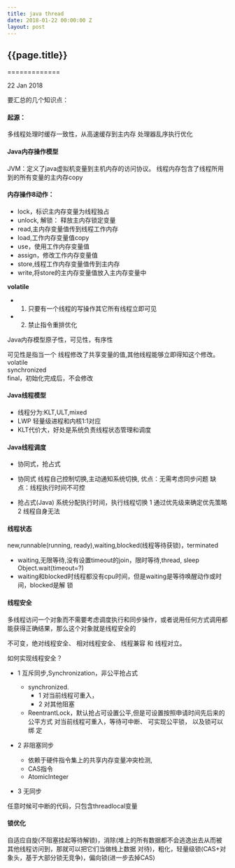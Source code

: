 ```yaml
---
title: java thread
date: 2018-01-22 00:00:00 Z
layout: post
---
```


## {{page.title}}
=============

<p class="meta">22 Jan 2018</p>

要汇总的几个知识点：

#### 起源：
多线程处理时缓存一致性，从高速缓存到主内存
处理器乱序执行优化

#### Java内存操作模型
JVM：定义了java虚拟机变量到主机内存的访问协议。
线程内存包含了线程所用到的所有变量的主内存copy

#### 内存操作8动作：
- lock，标识主内存变量为线程独占 
- unlock, 解锁： 释放主内存锁定变量
- read,主内存变量值传到线程工作内存
- load,工作内存变量值copy
- use，使用工作内存变量值
- assign，修改工作内存变量值
- store,线程工作内存变量值传到主内存
- write,将store的主内存变量值放入主内存变量中

**volatile**
- 1. 只要有一个线程的写操作其它所有线程立即可见
- 2. 禁止指令重排优化

Java内存模型原子性，可见性，有序性

可见性是指当一个 线程修改了共享变量的值,其他线程能够立即得知这个修改。
volatile       
synchronized       
final，初始化完成后，不会修改  

#### Java线程模型
- 线程分为:KLT,ULT,mixed
- LWP 轻量级进程和内核1:1对应
- KLT代价大，好处是系统负责线程状态管理和调度


#### Java线程调度
* 协同式，抢占式
* 协同式
线程自己控制切换,主动通知系统切换,
优点：无需考虑同步问题
缺点：线程执行时间不可控

* 抢占式(Java)
系统分配执行时间，执行线程切换
1 通过优先级来确定优先策略
2 线程自身无法

#### 线程状态

new,runnable(running, ready),waiting,blocked(线程等待获锁)，terminated

- waiting,无限等待,没有设置timeout的join，限时等待,thread, sleep   Object.wait(timeout=?)
- waiting和blocked时线程都没有cpu时间，但是waiting是等待唤醒动作或时间，blocked是解
锁


#### 线程安全
多线程访问一个对象而不需要考虑调度执行和同步操作，或者说用任何方式调用都能获得正确结果，那么这个对象就是线程安全的

不可变，绝对线程安全、 相对线程安全、 线程兼容 和 线程对立。

如何实现线程安全？

- 1 互斥同步,Synchronization，非公平抢占式
   - synchronized.
     - 1 对当前线程可重入，
     - 2 对其他阻塞
   - ReentrantLock，默认抢占可设置公平,但是可设置按照申请时间先后来的公平方式
     对当前线程可重入，等待可中断、 可实现公平锁， 以及锁可以绑 定

- 2 非阻塞同步

  - 依赖于硬件指令集上的共享内存变量冲突检测,
  - CAS指令
  - AtomicInteger

- 3 无同步

任意时候可中断的代码，只包含threadlocal变量


#### 锁优化
自适应自旋(不阻塞挂起等待解锁)，消除(堆上的所有数据都不会逃逸出去从而被其他线程访问到，那就可以把它们当做栈上数据 对待)，粗化，轻量级锁(CAS+对象头，基于大部分锁无竞争)，偏向锁(进一步去掉CAS)
